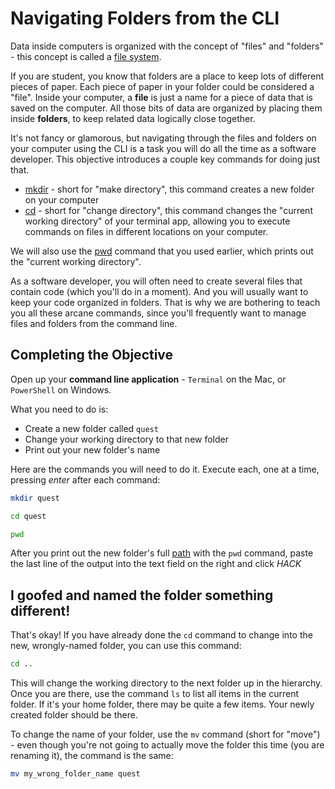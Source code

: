 # Navigating Folders from the CLI

Data inside computers is organized with the concept of "files" and "folders" - this concept is called a [file system](https://techterms.com/definition/filesystem). 

If you are student, you know that folders are a place to keep lots of different pieces of paper. Each piece of paper in your folder could be considered a "file". Inside your computer, a **file** is just a name for a piece of data that is saved on the computer. All those bits of data are organized by placing them inside **folders**, to keep related data logically close together.

It's not fancy or glamorous, but navigating through the files and folders on your computer using the CLI is a task you will do all the time as a software developer. This objective introduces a couple key commands for doing just that.

* [mkdir](https://en.wikipedia.org/wiki/Mkdir) - short for "make directory", this command creates a new folder on your computer
* [cd](https://en.wikipedia.org/wiki/Cd_(command)) - short for "change directory", this command changes the "current working directory" of your terminal app, allowing you to execute commands on files in different locations on your computer.

We will also use the [pwd](https://en.wikipedia.org/wiki/Pwd) command that you used earlier, which prints out the "current working directory".

As a software developer, you will often need to create several files that contain code (which you'll do in a moment). And you will usually want to keep your code organized in folders. That is why we are bothering to teach you all these arcane commands, since you'll frequently want to manage files and folders from the command line.

## Completing the Objective

Open up your **command line application** - `Terminal` on the Mac, or `PowerShell` on Windows. 

What you need to do is:

* Create a new folder called `quest`
* Change your working directory to that new folder
* Print out your new folder's name

Here are the commands you will need to do it. Execute each, one at a time, pressing *enter* after each command:

```bash
mkdir quest
```

```bash
cd quest
```

```bash
pwd
```

After you print out the new folder's full [path](https://techterms.com/definition/path) with the `pwd` command, paste the last line of the output into the text field on the right and click *HACK*

## I goofed and named the folder something different!

That's okay! If you have already done the `cd` command to change into the new, wrongly-named folder, you can use this command:

```bash
cd ..
```

This will change the working directory to the next folder up in the hierarchy. Once you are there, use the command `ls` to list all items in the current folder. If it's your home folder, there may be quite a few items. Your newly created folder should be there.

To change the name of your folder, use the `mv` command (short for "move") - even though you're not going to actually move the folder this time (you are renaming it), the command is the same:

```bash
mv my_wrong_folder_name quest
```
